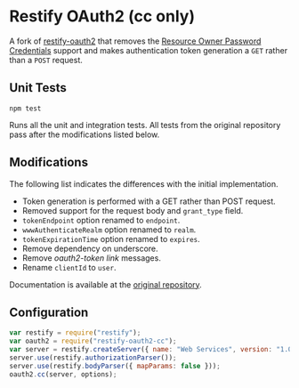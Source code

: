 # Restify OAuth2 (cc only)

A fork of [restify-oauth2][restify-oauth2] that removes the
[Resource Owner Password Credentials][ropc] support and makes authentication
token generation a `GET` rather than a `POST` request.

## Unit Tests

```
npm test
```

Runs all the unit and integration tests. All tests from the original repository pass after the modifications listed below.

## Modifications

The following list indicates the differences with the initial implementation.

* Token generation is performed with a GET rather than POST request.
* Removed support for the request body and `grant_type` field.
* `tokenEndpoint` option renamed to `endpoint`.
* `wwwAuthenticateRealm` option renamed to `realm`.
* `tokenExpirationTime` option renamed to `expires`.
* Remove dependency on underscore.
* Remove *oauth2-token link* messages.
* Rename `clientId` to `user`.

Documentation is available at the [original repository][restify-oauth2].

## Configuration

```js
var restify = require("restify");
var oauth2 = require("restify-oauth2-cc");
var server = restify.createServer({ name: "Web Services", version: "1.0.0" });
server.use(restify.authorizationParser());
server.use(restify.bodyParser({ mapParams: false }));
oauth2.cc(server, options);
```

[restify]: http://mcavage.github.com/node-restify/
[restify-oauth2]: https://github.com/domenic/restify-oauth2
[cc]: http://tools.ietf.org/html/rfc6749#section-1.3.4
[ropc]: http://tools.ietf.org/html/rfc6749#section-1.3.3
[token endpoint]: http://tools.ietf.org/html/rfc6749#section-3.2
[token-endpoint-success]: http://tools.ietf.org/html/rfc6749#section-5.1
[token-endpoint-error]: http://tools.ietf.org/html/rfc6749#section-5.2
[send-token]: http://tools.ietf.org/html/rfc6750#section-2.1
[token-usage-error]: http://tools.ietf.org/html/rfc6750#section-3.1
[oauth2-token-rel]: http://tools.ietf.org/html/draft-wmills-oauth-lrdd-07#section-3.2
[web-linking]: http://tools.ietf.org/html/rfc5988
[www-authenticate]: http://tools.ietf.org/html/rfc2617#section-3.2.1

